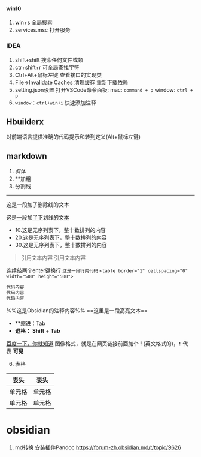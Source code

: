 #### win10
1. win+s 全局搜索
2. services.msc 打开服务

### IDEA
1. shift+shift 搜索任何文件或類
2. ctr+shift+r  可全局查找字符
3. Ctrl+Alt+鼠标左键 查看接口的实现类
4. File->Invalidate Caches   清理缓存 重新下载依赖
5. setting.json设置  打开VSCode命令面板: mac: `command + p` window: `ctrl + p`
6. `window`：`ctrl+win+i`   快速添加注释

## Hbuilderx
对前端语言提供准确的代码提示和转到定义(Alt+鼠标左键)

## markdown
1. *斜体*    
2. **加粗
3. 分割线 
***
~~这是一段加了删除线的文本~~

<u>这是一段加了下划线的文本</u>
- 10.这是无序列表下，整十数排列的内容
- 20.这是无序列表下，整十数排列的内容
- 30.这是无序列表下，整十数排列的内容

>引用文本内容
>引用文本内容

连续敲两个enter键换行
`这是一段行内代码`
`<table border="1" cellspacing="0" width="500" height="500">`
```java
代码内容
代码内容
代码内容
```
%%这是Obsidian的注释内容%%
==这里是一段高亮文本==

-   **缩进：Tab
-   **退格：**  **Shift** + **Tab**


[百度一下，你就知道](http://www.baidu.com "按住Ctrl点击跳转百度")  图像格式，就是在网页链接前面加个 **!** (英文格式的)，**`!`** 代表 **可见**

6. 表格

|  表头   | 表头  |
|  ----  | ----  |
| 单元格  | 单元格 |
| 单元格  | 单元格 |


# obsidian
1. md转换 安装插件Pandoc https://forum-zh.obsidian.md/t/topic/9626

